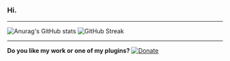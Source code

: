 ### Hi.

---

![Anurag's GitHub stats](https://github-readme-stats.vercel.app/api?username=K4ryuu&theme=onedark) ![GitHub Streak](https://github-readme-streak-stats.herokuapp.com?user=K4ryuu&theme=onedark)

---

**Do you like my work or one of my plugins?**
[![Donate](https://www.paypalobjects.com/en_US/i/btn/btn_donate_SM.gif)](https://www.paypal.me/sples1 "Donate")
